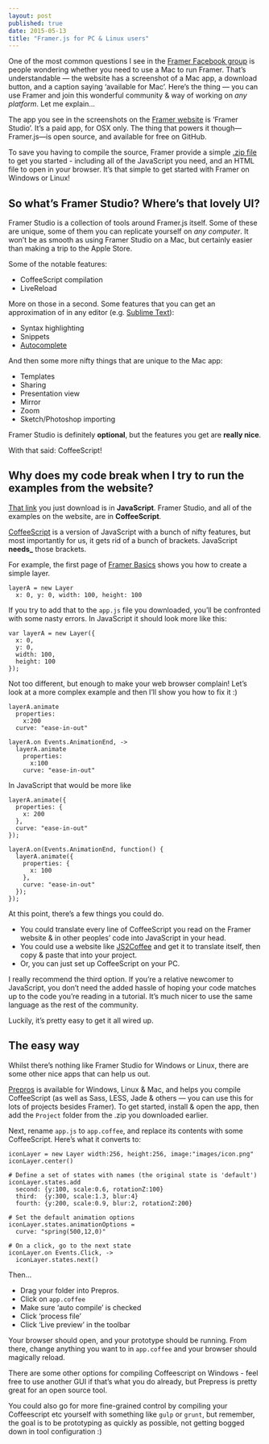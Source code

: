 ```yaml
---
layout: post
published: true
date: 2015-05-13
title: "Framer.js for PC & Linux users"
---
```


One of the most common questions I see in the [Framer Facebook group](https://www.facebook.com/groups/framerjs/) is people wondering whether you need to use a Mac to run Framer. That’s understandable — the website has a screenshot of a Mac app, a download button, and a caption saying ‘available for Mac’. Here’s the thing — you can use Framer and join this wonderful community & way of working on _any platform_. Let me explain…

The app you see in the screenshots on the [Framer website](http://framerjs.com/) is ‘Framer Studio’. It’s a paid app, for OSX only. The thing that powers it though—Framer.js—is open source, and available for free on GitHub.

To save you having to compile the source, Framer provide a simple [.zip file](http://framerjs.com/static/downloads/Framer.zip) to get you started - including all of the JavaScript you need, and an HTML file to open in your browser. It’s that simple to get started with Framer on Windows or Linux!

## So what’s Framer Studio? Where’s that lovely UI?
Framer Studio is a collection of tools around Framer.js itself. Some of these are unique, some of them you can replicate yourself on _any computer_. It won’t be as smooth as using Framer Studio on a Mac, but certainly easier than making a trip to the Apple Store.

Some of the notable features:
- CoffeeScript compilation
- LiveReload

More on those in a second. Some features that you can get an approximation of in  any editor (e.g. [Sublime Text](http://www.sublimetext.com/)):
- Syntax highlighting
- Snippets
- [Autocomplete](https://github.com/awt2542/SublimeCompletionFramerjs)

And then some more nifty things that are unique to the Mac app:
- Templates
- Sharing
- Presentation view
- Mirror
- Zoom
- Sketch/Photoshop importing

Framer Studio is definitely **optional**, but the features you get are **really nice**.

With that said: CoffeeScript!

## Why does my code break when I try to run the examples from the website?
[That link](http://framerjs.com/static/downloads/Framer.zip) you just download is in **JavaScript**. Framer Studio, and all of the examples on the website, are in **CoffeeScript**.

[CoffeeScript](http://coffeescript.org/) is a version of JavaScript with a bunch of nifty features, but most importantly for us, it gets rid of a bunch of brackets. JavaScript **needs_** those brackets.

For example, the first page of [Framer Basics](http://framerjs.com/learn/basics/) shows you how to create a simple layer.

```
layerA = new Layer
  x: 0, y: 0, width: 100, height: 100
```

If you try to add that to the `app.js` file you downloaded, you’ll be confronted with some nasty errors. In JavaScript it should look more like this:

```
var layerA = new Layer({
  x: 0,
  y: 0,
  width: 100,
  height: 100
});
```

Not too different, but enough to make your web browser complain! Let’s look at a more complex example and then I’ll show you how to fix it :)

```
layerA.animate 
  properties:
    x:200
  curve: "ease-in-out"

layerA.on Events.AnimationEnd, ->
  layerA.animate
    properties:
      x:100
    curve: "ease-in-out"
```

In JavaScript that would be more like

```
layerA.animate({
  properties: {
    x: 200
  },
  curve: "ease-in-out"
});

layerA.on(Events.AnimationEnd, function() {
  layerA.animate({
    properties: {
      x: 100
    },
    curve: "ease-in-out"
  });
});
```

At this point, there’s a few things you could do.
* You could translate every line of CoffeeScript you read on the Framer website & in other peoples’ code into JavaScript in your head.
* You could use a website like [JS2Coffee](http://js2.coffee/) and get it to translate itself, then copy & paste that into your project.
* Or, you can just set up CoffeeScript on your PC.

I really recommend the third option. If you’re a relative newcomer to JavaScript, you don’t need the added hassle of hoping your code matches up to the code you’re reading in a tutorial. It’s much nicer to use the same language as the rest of the community.

Luckily, it’s pretty easy to get it all wired up.

## The easy way
Whilst there’s nothing like Framer Studio for Windows or Linux, there are some other nice apps that can help us out.

[Prepros](https://prepros.io/) is available for Windows, Linux & Mac, and helps you compile CoffeeScript (as well as Sass, LESS, Jade & others — you can use this for lots of projects besides Framer). To get started, install & open the app, then add the `Project` folder from the .zip you downloaded earlier.

Next, rename `app.js` to `app.coffee`, and replace its contents with some CoffeeScript. Here’s what it converts to:

```
iconLayer = new Layer width:256, height:256, image:"images/icon.png"
iconLayer.center()

# Define a set of states with names (the original state is 'default')
iconLayer.states.add
  second: {y:100, scale:0.6, rotationZ:100}
  third:  {y:300, scale:1.3, blur:4}
  fourth: {y:200, scale:0.9, blur:2, rotationZ:200}

# Set the default animation options
iconLayer.states.animationOptions =
  curve: "spring(500,12,0)"

# On a click, go to the next state
iconLayer.on Events.Click, ->
  iconLayer.states.next()
```

Then…
- Drag your folder into Prepros.
- Click on `app.coffee`
- Make sure ‘auto compile’ is checked
- Click ‘process file’
- Click ‘Live preview’ in the toolbar

Your browser should open, and your prototype should be running. From there, change anything you want to in `app.coffee` and your browser should magically reload.

There are some other options for compiling Coffeescript on Windows - feel free to use another GUI if that’s what you do already, but Prepress is pretty great for an open source tool.

You could also go for more fine-grained control by compiling your Coffeescript etc yourself with something like `gulp` or `grunt`, but remember, the goal is to be prototyping as quickly as possible, not getting bogged down in tool configuration :)
